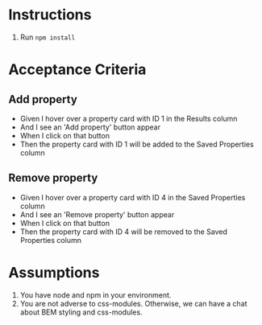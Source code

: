 # Instructions
1. Run `npm install`

# Acceptance Criteria
## Add property
* Given I hover over a property card with ID 1 in the Results column
* And I see an 'Add property' button appear
* When I click on that button
* Then the property card with ID 1 will be added to the Saved Properties column

## Remove property
* Given I hover over a property card with ID 4 in the Saved Properties column
* And I see an 'Remove property' button appear
* When I click on that button
* Then the property card with ID 4 will be removed to the Saved Properties column


# Assumptions
1. You have node and npm in your environment.
2. You are not adverse to css-modules. Otherwise, we can have a chat about BEM styling and css-modules.